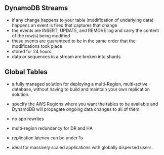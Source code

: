 ## DynamoDB Streams

- if any change happens to your table (modification of underlying data) happens an event is fired that captures that change
- the events are INSERT, UPDATE, and REMOVE log and carry the content of the row(s) being modified
- these events are guaranteed to be in the same order that the modifications took place
- stored for 24 hours
- data or sequences in a stream are broken into shards

## Global Tables

- a fully managed solution for deploying a multi-Region, multi-active database, without having to build and maintain your own replication solution.
- specify the AWS Regions where you want the tables to be available and DynamoDB will propagate ongoing data changes to all of them.
- no app rewrites
- multi-region redundancy for DR and HA
- replication latency can be under 1s

- ideal for massively scaled applications with globally dispersed users